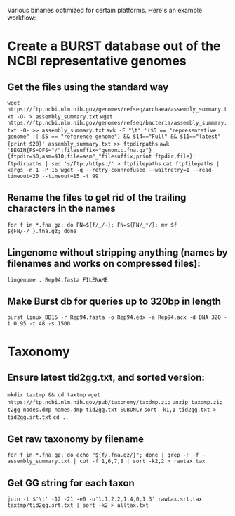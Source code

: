 Various binaries optimized for certain platforms. Here's an example workflow:

# Create a BURST database out of the NCBI representative genomes
## Get the files using the standard way
`wget https://ftp.ncbi.nlm.nih.gov/genomes/refseq/archaea/assembly_summary.txt -O- > assembly_summary.txt`
`wget https://ftp.ncbi.nlm.nih.gov/genomes/refseq/bacteria/assembly_summary.txt -O- >> assembly_summary.txt`
`awk -F "\t" '($5 == "representative genome" || $5 == "reference genome") && $14=="Full" && $11=="latest"{print $20}' assembly_summary.txt >> ftpdirpaths`
`awk 'BEGIN{FS=OFS="/";filesuffix="genomic.fna.gz"}{ftpdir=$0;asm=$10;file=asm"_"filesuffix;print ftpdir,file}' ftpdirpaths | sed 's/ftp:/https:/' > ftpfilepaths`
`cat ftpfilepaths | xargs -n 1 -P 16 wget -q --retry-connrefused --waitretry=1 --read-timeout=20 --timeout=15 -t 99`

## Rename the files to get rid of the trailing characters in the names
`for f in *.fna.gz; do FN=${f/_/-}; FN=${FN/_*/}; mv $f ${FN/-/_}.fna.gz; done`

## Lingenome without stripping anything (names by filenames and works on compressed files):
`lingenome . Rep94.fasta FILENAME`

## Make Burst db for queries up to 320bp in length
`burst_linux_DB15 -r Rep94.fasta -o Rep94.edx -a Rep94.acx -d DNA 320 -i 0.95 -t 48 -s 1500`

# Taxonomy 
## Ensure latest tid2gg.txt, and sorted version:
`mkdir taxtmp && cd taxtmp`
`wget https://ftp.ncbi.nlm.nih.gov/pub/taxonomy/taxdmp.zip`
`unzip taxdmp.zip`
`t2gg nodes.dmp names.dmp tid2gg.txt SUBONLY`
`sort -k1,1 tid2gg.txt > tid2gg.srt.txt`
`cd ..`

## Get raw taxonomy by filename
`for f in *.fna.gz; do echo "${f/.fna.gz/}"; done | grep -F -f - assembly_summary.txt | cut -f 1,6,7,8 | sort -k2,2 > rawtax.tax`

## Get GG string for each taxon
`join -t $'\t' -12 -21 -e0 -o'1.1,2.2,1.4,0,1.3' rawtax.srt.tax taxtmp/tid2gg.srt.txt | sort -k2 > alltax.txt`

